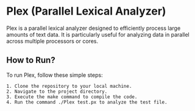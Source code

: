 # Plex (Parallel Lexical Analyzer)

Plex is a parallel lexical analyzer designed to efficiently process large amounts of text data. It is particularly useful for analyzing data in parallel across multiple processors or cores.
## How to Run?

To run Plex, follow these simple steps:

    1. Clone the repository to your local machine.
    2. Navigate to the project directory.
    3. Execute the make command to compile the code.
    4. Run the command ./Plex test.px to analyze the test file.
